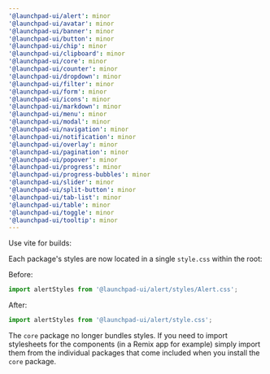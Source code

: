 ```yaml
---
'@launchpad-ui/alert': minor
'@launchpad-ui/avatar': minor
'@launchpad-ui/banner': minor
'@launchpad-ui/button': minor
'@launchpad-ui/chip': minor
'@launchpad-ui/clipboard': minor
'@launchpad-ui/core': minor
'@launchpad-ui/counter': minor
'@launchpad-ui/dropdown': minor
'@launchpad-ui/filter': minor
'@launchpad-ui/form': minor
'@launchpad-ui/icons': minor
'@launchpad-ui/markdown': minor
'@launchpad-ui/menu': minor
'@launchpad-ui/modal': minor
'@launchpad-ui/navigation': minor
'@launchpad-ui/notification': minor
'@launchpad-ui/overlay': minor
'@launchpad-ui/pagination': minor
'@launchpad-ui/popover': minor
'@launchpad-ui/progress': minor
'@launchpad-ui/progress-bubbles': minor
'@launchpad-ui/slider': minor
'@launchpad-ui/split-button': minor
'@launchpad-ui/tab-list': minor
'@launchpad-ui/table': minor
'@launchpad-ui/toggle': minor
'@launchpad-ui/tooltip': minor
---
```


Use vite for builds:

Each package's styles are now located in a single `style.css` within the root:

Before:

```js
import alertStyles from '@launchpad-ui/alert/styles/Alert.css';
```

After:

```js
import alertStyles from '@launchpad-ui/alert/style.css';
```

The `core` package no longer bundles styles. If you need to import stylesheets for the components (in a Remix app for example) simply import them from the individual packages that come included when you install the `core` package.
